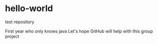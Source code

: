 # hello-world
test repository

First year who only knows java
Let's hope GitHub will help with this group project
